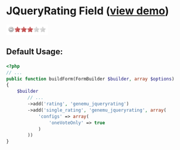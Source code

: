 # JQueryRating Field ([view demo](http://orkans-tmp.22web.net/star_rating/))

![Star rating](https://github.com/genemu/GenemuFormBundle/raw/master/Resources/doc/jquery/rating/images/default.png)

## Default Usage:

``` php
<?php
// ...
public function buildForm(FormBuilder $builder, array $options)
{
    $builder
        // ...
        ->add('rating', 'genemu_jqueryrating')
        ->add('single_rating', 'genemu_jqueryrating', array(
            'configs' => array(
                'oneVoteOnly' => true
            )
        ))
}
```
